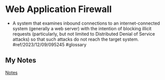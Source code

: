 # Web Application Firewall
- A system that examines inbound connections to an internet-connected system (generally a web server) with the intention of blocking illicit requests (particularly, but not limited to Distributed Denial of Service attacks) so that such attacks do not reach the target system. #ref/2023/12/09/095245 #glossary 
## My Notes
[Notes](mynotes/web-application-firewall-notes.md)
